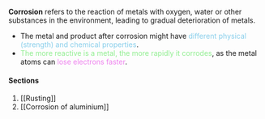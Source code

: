 **Corrosion** refers to the reaction of metals with oxygen, water or other substances in the environment, leading to gradual deterioration of metals.
- The metal and product after corrosion might have <span style="color: skyblue">different physical (strength) and chemical properties</span>.
- <span style="color: lightgreen">The more reactive is a metal, the more rapidly it corrodes</span>, as the metal atoms can <span style="color: violet">lose electrons faster</span>.

#### Sections
1. [[Rusting]]
2. [[Corrosion of aluminium]]
